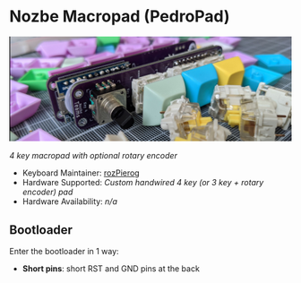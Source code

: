 # Nozbe Macropad (PedroPad)

![Nozbe Macropad](/resources/header.png)

*4 key macropad with optional rotary encoder*

* Keyboard Maintainer: [rozPierog](https://github.com/rozPierog)
* Hardware Supported: *Custom handwired 4 key (or 3 key + rotary encoder) pad*
* Hardware Availability: *n/a*

## Bootloader

Enter the bootloader in 1 way:

* **Short pins**: short RST and GND pins at the back
